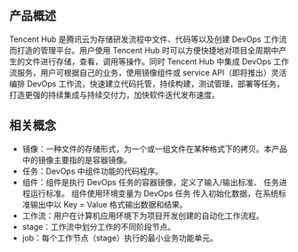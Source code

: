 ## 产品概述  
Tencent Hub 是腾讯云为存储研发流程中文件、代码等以及创建 DevOps 工作流而打造的管理平台。用户使用 Tencent Hub 时可以方便快捷地对项目全周期中产生的文件进行存储，查看，调用等操作。同时 Tencent Hub 中集成 DevOps 工作流服务，用户可根据自己的业务，使用镜像组件或 service API（即将推出）灵活编排 DevOps 工作流，快速建立代码托管，持续构建，测试管理，部署等任务，打造更强的持续集成与持续交付力，加快软件迭代发布速度。   

## 相关概念  
- 镜像：一种文件的存储形式，为一个或一组文件在某种格式下的拷贝。本产品中的镜像主要指的是容器镜像。   
- 任务：DevOps 中组件功能的代码程序。    
- 组件：组件是执行 DevOps 任务的容器镜像，定义了输入/输出标准、 任务进程运行标准。 组件使用环境变量为 DevOps 任务 传入初始化数据，在系统标准输出中以 Key = Value 格式输出数据和结果。    
- 工作流：用户在计算机应用环境下为项目开发创建的自动化工作流程。    
- stage：工作流中划分工作的不同阶段节点。    
- job：每个工作节点（stage）执行的最小业务功能单元。   
